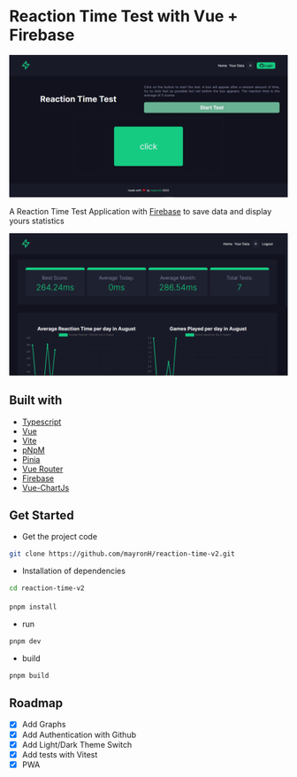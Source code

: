 # Reaction Time Test with Vue + Firebase

![Screenshot Home](home.png)

A Reaction Time Test Application with [Firebase](https://firebase.google.com/) to save data and display yours statistics

![Screenshot Charts](charts.png)

## Built with

- [Typescript](https://www.typescriptlang.org/)
- [Vue](https://vuejs.org/)
- [Vite](https://vitejs.dev/)
- [pNpM](https://pnpm.io/)
- [Pinia](https://pinia.vuejs.org/)
- [Vue Router](https://router.vuejs.org/)
- [Firebase](https://firebase.google.com/)
- [Vue-ChartJs](https://vue-chartjs.org/)

## Get Started

- Get the project code

```bash
git clone https://github.com/mayronH/reaction-time-v2.git
```

- Installation of dependencies

```bash
cd reaction-time-v2

pnpm install

```

- run

```bash
pnpm dev
```

- build

```bash
pnpm build
```

## Roadmap

- [x] Add Graphs
- [x] Add Authentication with Github
- [x] Add Light/Dark Theme Switch
- [x] Add tests with Vitest
- [x] PWA